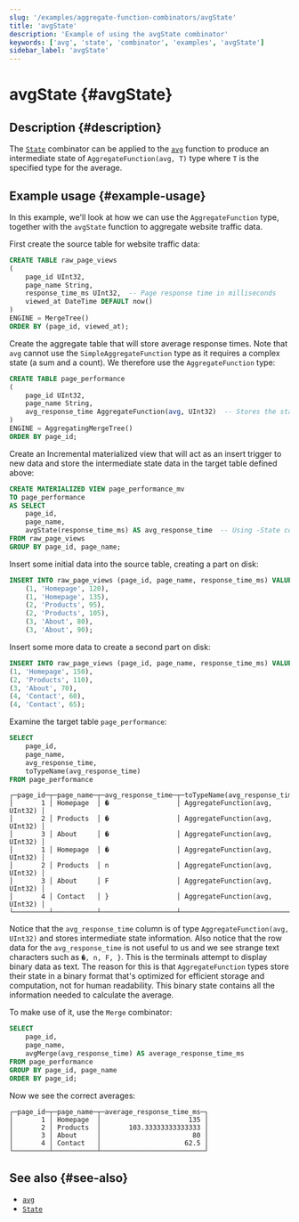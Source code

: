 ```yaml
---
slug: '/examples/aggregate-function-combinators/avgState'
title: 'avgState'
description: 'Example of using the avgState combinator'
keywords: ['avg', 'state', 'combinator', 'examples', 'avgState']
sidebar_label: 'avgState'
---
```


# avgState {#avgState}

## Description {#description}

The [`State`](/sql-reference/aggregate-functions/combinators#-state) combinator
can be applied to the [`avg`](/sql-reference/aggregate-functions/reference/avg)
function to produce an intermediate state of `AggregateFunction(avg, T)` type where
`T` is the specified type for the average.

## Example usage {#example-usage}

In this example, we'll look at how we can use the `AggregateFunction` type,
together with the `avgState` function to aggregate website traffic data.

First create the source table for website traffic data:

```sql
CREATE TABLE raw_page_views
(
    page_id UInt32,
    page_name String,
    response_time_ms UInt32,  -- Page response time in milliseconds
    viewed_at DateTime DEFAULT now()
)
ENGINE = MergeTree()
ORDER BY (page_id, viewed_at);
```

Create the aggregate table that will store average response times. Note that
`avg` cannot use the `SimpleAggregateFunction` type as it requires a complex
state (a sum and a count). We therefore use the `AggregateFunction` type:

```sql
CREATE TABLE page_performance
(
    page_id UInt32,
    page_name String,
    avg_response_time AggregateFunction(avg, UInt32)  -- Stores the state needed for avg calculation
)
ENGINE = AggregatingMergeTree()
ORDER BY page_id;
```

Create an Incremental materialized view that will act as an insert trigger to
new data and store the intermediate state data in the target table defined above:

```sql
CREATE MATERIALIZED VIEW page_performance_mv
TO page_performance
AS SELECT
    page_id,
    page_name,
    avgState(response_time_ms) AS avg_response_time  -- Using -State combinator
FROM raw_page_views
GROUP BY page_id, page_name;
```

Insert some initial data into the source table, creating a part on disk:

```sql
INSERT INTO raw_page_views (page_id, page_name, response_time_ms) VALUES
    (1, 'Homepage', 120),
    (1, 'Homepage', 135),
    (2, 'Products', 95),
    (2, 'Products', 105),
    (3, 'About', 80),
    (3, 'About', 90);
```

Insert some more data to create a second part on disk:

```sql
INSERT INTO raw_page_views (page_id, page_name, response_time_ms) VALUES
(1, 'Homepage', 150),
(2, 'Products', 110),
(3, 'About', 70),
(4, 'Contact', 60),
(4, 'Contact', 65);
```

Examine the target table `page_performance`:

```sql
SELECT
    page_id,
    page_name,
    avg_response_time,
    toTypeName(avg_response_time)
FROM page_performance
```

```response
┌─page_id─┬─page_name─┬─avg_response_time─┬─toTypeName(avg_response_time)──┐
│       1 │ Homepage  │ �                 │ AggregateFunction(avg, UInt32) │
│       2 │ Products  │ �                 │ AggregateFunction(avg, UInt32) │
│       3 │ About     │ �                 │ AggregateFunction(avg, UInt32) │
│       1 │ Homepage  │ �                 │ AggregateFunction(avg, UInt32) │
│       2 │ Products  │ n                 │ AggregateFunction(avg, UInt32) │
│       3 │ About     │ F                 │ AggregateFunction(avg, UInt32) │
│       4 │ Contact   │ }                 │ AggregateFunction(avg, UInt32) │
└─────────┴───────────┴───────────────────┴────────────────────────────────┘
```

Notice that the `avg_response_time` column is of type `AggregateFunction(avg, UInt32)`
and stores intermediate state information. Also notice that the row data for the
`avg_response_time` is not useful to us and we see strange text characters such
as `�, n, F, }`. This is the terminals attempt to display binary data as text.
The reason for this is that `AggregateFunction` types store their state in a
binary format that's optimized for efficient storage and computation, not for
human readability. This binary state contains all the information needed to
calculate the average.

To make use of it, use the `Merge` combinator:

```sql
SELECT
    page_id,
    page_name,
    avgMerge(avg_response_time) AS average_response_time_ms
FROM page_performance
GROUP BY page_id, page_name
ORDER BY page_id;
```

Now we see the correct averages:

```response
┌─page_id─┬─page_name─┬─average_response_time_ms─┐
│       1 │ Homepage  │                      135 │
│       2 │ Products  │       103.33333333333333 │
│       3 │ About     │                       80 │
│       4 │ Contact   │                     62.5 │
└─────────┴───────────┴──────────────────────────┘
```

## See also {#see-also}
- [`avg`](/sql-reference/aggregate-functions/reference/avg)
- [`State`](/sql-reference/aggregate-functions/combinators#-state)
